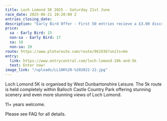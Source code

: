 ```yaml
---
title: Loch Lomond 5K 2025 - Saturday 21st June
race_date: 2025-06-21 10:20:00 Z
entries_closing_date: 
description: "Early Bird Offer - First 50 entries recieve a £3.00 discount \n\n"
price:
  sa - Early Bird: 15
  non-sa - Early Bird: 17
  sa: 18
  non-sa: 20
route: https://www.plotaroute.com/route/961936?units=km
entry:
  link: https://www.entrycentral.com/loch-lomond-10k-and-5k
  text: Enter now!
image_link: "/uploads/LL10K%20-%202022-22.jpg"
---
```


Loch Lomond 5K is organised by West Dunbartonshire Leisure. The 5k route is held completely within Balloch Castle Country Park offering stunning     scenery and even more stunning views of Loch Lomond. 
    
11+ years welcome.
    
Please see FAQ for all details.